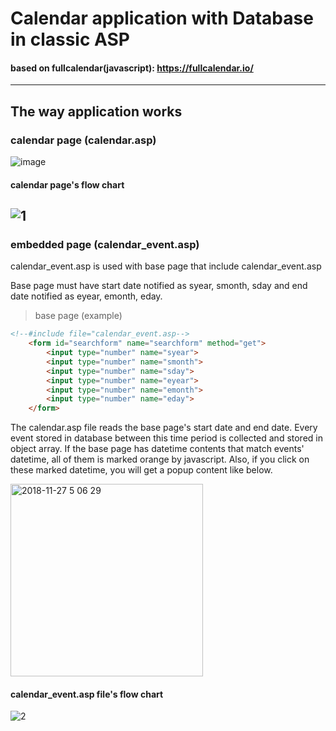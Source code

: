# Calendar application with Database in classic ASP

#### based on fullcalendar(javascript): https://fullcalendar.io/
---
## The way application works

### calendar page (calendar.asp)

![image](https://user-images.githubusercontent.com/39694718/49067826-74820a00-f268-11e8-9de6-86ca4df3be82.png)

#### calendar page's flow chart 

![1](https://user-images.githubusercontent.com/39694718/49065812-7d6fdd00-f262-11e8-8620-fb00e8b3afd3.jpg)
---



### embedded page (calendar_event.asp)

calendar_event.asp is used with base page that include calendar_event.asp

Base page must have start date notified as syear, smonth, sday and end date notified as eyear, emonth, eday.

>base page (example)
``` html
<!--#include file="calendar_event.asp-->
    <form id="searchform" name="searchform" method="get">
        <input type="number" name="syear">
        <input type="number" name="smonth">
        <input type="number" name="sday">		
        <input type="number" name="eyear">
        <input type="number" name="emonth">
        <input type="number" name="eday">
    </form>
```
The calendar.asp file reads the base page's start date and end date.
Every event stored in database between this time period is collected and stored in object array. If the base page has datetime contents that match events' datetime, all of them is marked orange by javascript. Also, if you click on these marked datetime, you will get a popup content like below.

<img width="308" alt="2018-11-27 5 06 29" src="https://user-images.githubusercontent.com/39694718/49067387-4cde7200-f267-11e8-8110-2bbc02c11145.png">

#### calendar_event.asp file's flow chart 
![2](https://user-images.githubusercontent.com/39694718/49065821-86f94500-f262-11e8-9afc-29f91c25da9b.jpg)

